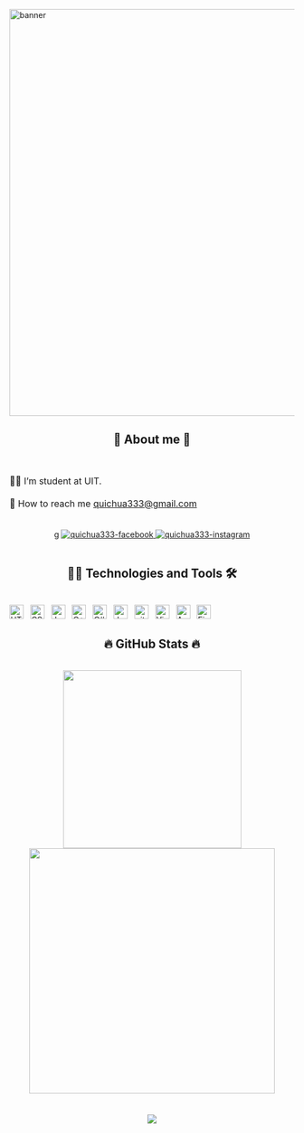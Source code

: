 <!-- Trungquandev -->
<!-- <a href="#" target="_blank">
  <img src="svg/trungquandev.svg" width="1200" alt="trungquandev-official" />
</a> -->
<a target="_blank" rel="noopener noreferrer nofollow"><img alt="banner" style="width: 75vw; max-width: 100%;" src="https://media.tenor.com/qJ5evVs-_uUAAAAC/coding.gif"></a>

<h2 align="center">🌟 About me 🌟</h2>
<br>
<p dir="auto" style="font-size:16px">👨‍🎓 I’m student at UIT. <br><br> 📧 How to reach me <a href="mailto:quichua333@gmail.com">quichua333@gmail.com</a><br><br></p>
<div align="center">g
  <a href="https://facebook.com/quichua333" target="_blank">
    <img src="https://img.icons8.com/bubbles/100/000000/facebook-new.png" alt="quichua333-facebook" />
  </a>
  <a href="https://instagram.com/quichua333" target="_blank">
    <img src="https://img.icons8.com/bubbles/100/000000/instagram.png" alt="quichua333-instagram" />
  </a>

</div>
<br>

<h2 align="center">🧑‍💻 Technologies and Tools 🛠</h2>
<br>
<!-- https://simpleicons.org/ -->
<span><img src="https://img.shields.io/badge/HTML5-282C34?logo=html5&logoColor=E34F26" alt="HTML5 logo" title="HTML5" height="25" /></span>
&nbsp;
<span><img src="https://img.shields.io/badge/CSS3-282C34?logo=css3&logoColor=1572B6" alt="CSS3 logo" title="CSS3" height="25" /></span>
&nbsp;
<span><img src="https://img.shields.io/badge/JavaScript-282C34?logo=javascript&logoColor=F7DF1E" alt="JavaScript logo" title="JavaScript" height="25" /></span>
&nbsp;
<span><img src="https://img.shields.io/badge/C++-282C34?logo=cplusplus&logoColor=00599C" alt="C++ logo" title="C++" height="25" /></span>
&nbsp;
<span><img src="https://img.shields.io/badge/C%23-282C34?logo=csharp&logoColor=903ba7" alt="C# logo" title="C#" height="25" /></span>
&nbsp;
<span><img src="https://img.shields.io/badge/-Java-000?&logo=Java" alt="Java logo" title="Java" height="25" /></span>
&nbsp;
<span><img src="https://img.shields.io/badge/git-282C34?logo=git&logoColor=F05032" alt="git logo" title="git" height="25" /></span>
&nbsp;
<span><img src="https://img.shields.io/badge/VS%20Code-282C34?logo=visual-studio-code&logoColor=007ACC" alt="Visual Studio Code logo" title="Visual Studio Code" height="25" /></span>
&nbsp;
<span><img src="https://img.shields.io/badge/Android%20Studio-282C34?logo=android&logoColor=3DDC84" alt="Android Studio logo" title="Visual Studio Code" height="25" /></span>
&nbsp;
<span><img src="https://img.shields.io/badge/Firebase-282C34?logo=firebase&logoColor=FFCA28" alt="Firebase logo" title="Firebase" height="25" /></span>
&nbsp;


<br>
<h2 align="center">🔥 GitHub Stats 🔥</h2>
<!-- https://github.com/anuraghazra/github-readme-stats -->
<br>
<div align=center>
<div align=center> 
   <a href="#" title="QuiChua333">
    <img width="315" src="https://github-readme-stats.vercel.app/api/top-langs/?username=QuiChua333&hide=c%23,powershell,Mathematica,Ruby,Objective-C,Objective-C%2b%2b,Cuda&title_color=61dafb&text_color=ffffff&icon_color=61dafb&bg_color=20232a&langs_count=8&layout=compact&border_color=61dafb&hide_border=true" />  
  </a>
    <img  width="434" src="https://github-readme-stats.vercel.app/api?username=QuiChua333&show_icons=true&theme=react&border_color=61dafb&hide_border=true" />
  </a>
  
</div>
<br>

<div style="margin-top:20px">
<a href="#"><img src="https://github-readme-streak-stats.herokuapp.com/?user=QuiChua333&theme=dark&hide_border=true" style="max-width: 100%;"></a>
</div>


</div>

<br>





